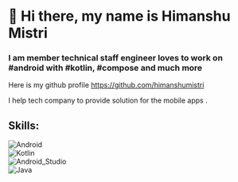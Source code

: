 # 👋 Hi there, my name is Himanshu Mistri
### I am member technical staff engineer loves to work on #android with #kotlin, #compose and much more

Here is my github profile https://github.com/himanshumistri

I help tech company to provide solution for the mobile apps .


## Skills:
![Android](https://img.shields.io/badge/Android-3DDC84?style=for-the-badge&logo=android&logoColor=white&labelColor=101010)</br>
![Kotlin](https://img.shields.io/badge/Kotlin-0095D5?style=for-the-badge&logo=kotlin&logoColor=white&labelColor=101010)</br>
![Android_Studio](https://img.shields.io/badge/Android_Studio-3DDC84?style=for-the-badge&logo=android-studio&logoColor=white&labelColor=101010)</br>
![Java](https://img.shields.io/badge/java-%23ED8B00.svg?style=for-the-badge&logo=java&logoColor=white)

<!--
- 👋 Hi, I’m @himanshumistri
- 👀 I’m interested in ...
- 🌱 I’m currently learning ...
- 💞️ I’m looking to collaborate on ...
- 📫 How to reach me ...
-- >
<!---
himanshumistri/himanshumistri is a ✨ special ✨ repository because its `README.md` (this file) appears on your GitHub profile.
You can click the Preview link to take a look at your changes.
--->
